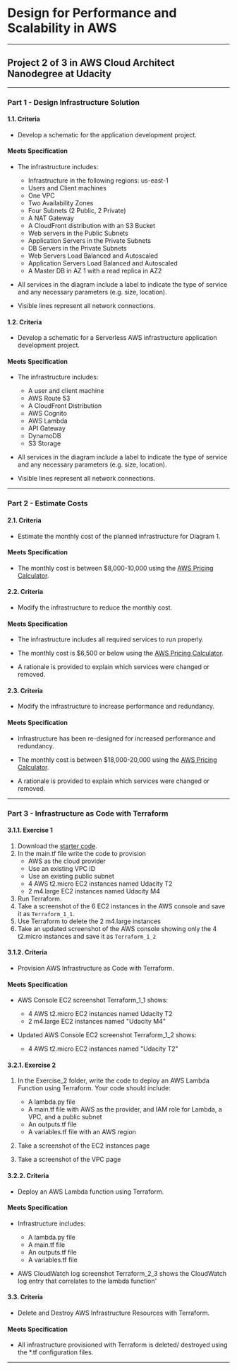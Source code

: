 # Design for Performance and Scalability in AWS

---

## Project 2 of 3 in AWS Cloud Architect Nanodegree at Udacity

---

### Part 1 - Design Infrastructure Solution

#### 1.1. Criteria

- Develop a schematic for the application development project.

#### Meets Specification

- The infrastructure includes:

  - Infrastructure in the following regions: us-east-1
  - Users and Client machines
  - One VPC
  - Two Availability Zones
  - Four Subnets (2 Public, 2 Private)
  - A NAT Gateway
  - A CloudFront distribution with an S3 Bucket
  - Web servers in the Public Subnets
  - Application Servers in the Private Subnets
  - DB Servers in the Private Subnets
  - Web Servers Load Balanced and Autoscaled
  - Application Servers Load Balanced and Autoscaled
  - A Master DB in AZ 1 with a read replica in AZ2

- All services in the diagram include a label to indicate the type of service and any necessary parameters (e.g. size, location).

- Visible lines represent all network connections.

#### 1.2. Criteria

- Develop a schematic for a Serverless AWS infrastructure application development project.

#### Meets Specification

- The infrastructure includes:

  - A user and client machine
  - AWS Route 53
  - A CloudFront Distribution
  - AWS Cognito
  - AWS Lambda
  - API Gateway
  - DynamoDB
  - S3 Storage

- All services in the diagram include a label to indicate the type of service and any necessary parameters (e.g. size, location).

- Visible lines represent all network connections.

---

### Part 2 - Estimate Costs

#### 2.1. Criteria

- Estimate the monthly cost of the planned infrastructure for Diagram 1.

#### Meets Specification

- The monthly cost is between $8,000-10,000 using the [AWS Pricing Calculator](https://calculator.aws/#/).

#### 2.2. Criteria

- Modify the infrastructure to reduce the monthly cost.

#### Meets Specification

- The infrastructure includes all required services to run properly.

- The monthly cost is $6,500 or below using the [AWS Pricing Calculator](https://calculator.aws/#/).

- A rationale is provided to explain which services were changed or removed.

#### 2.3. Criteria

- Modify the infrastructure to increase performance and redundancy.

#### Meets Specification

- Infrastructure has been re-designed for increased performance and redundancy.

- The monthly cost is between $18,000-20,000 using the [AWS Pricing Calculator](https://calculator.aws/#/).

- A rationale is provided to explain which services were changed or removed.

---

### Part 3 - Infrastructure as Code with Terraform

#### 3.1.1. Exercise 1

1. Download the [starter code](https://github.com/udacity/cand-c2-project).
2. In the main.tf file write the code to provision
   - AWS as the cloud provider
   - Use an existing VPC ID
   - Use an existing public subnet
   - 4 AWS t2.micro EC2 instances named Udacity T2
   - 2 m4.large EC2 instances named Udacity M4
3. Run Terraform.
4. Take a screenshot of the 6 EC2 instances in the AWS console and save it as `Terraform_1_1`.
5. Use Terraform to delete the 2 m4.large instances
6. Take an updated screenshot of the AWS console showing only the 4 t2.micro instances and save it as `Terraform_1_2`

#### 3.1.2. Criteria

- Provision AWS Infrastructure as Code with Terraform.

#### Meets Specification

- AWS Console EC2 screenshot Terraform_1_1 shows:

  - 4 AWS t2.micro EC2 instances named Udacity T2
  - 2 m4.large EC2 instances named "Udacity M4"

- Updated AWS Console EC2 screenshot Terraform_1_2 shows:
  - 4 AWS t2.micro EC2 instances named "Udacity T2"

#### 3.2.1. Exercise 2

1. In the Exercise_2 folder, write the code to deploy an AWS Lambda Function using Terraform. Your code should include:

   - A lambda.py file
   - A main.tf file with AWS as the provider, and IAM role for Lambda, a VPC, and a public subnet
   - An outputs.tf file
   - A variables.tf file with an AWS region

2. Take a screenshot of the EC2 instances page
3. Take a screenshot of the VPC page

#### 3.2.2. Criteria

- Deploy an AWS Lambda function using Terraform.

#### Meets Specification

- Infrastructure includes:

  - A lambda.py file
  - A main.tf file
  - An outputs.tf file
  - A variables.tf file

- AWS CloudWatch log screenshot Terraform_2_3 shows the CloudWatch log entry that correlates to the lambda function'

#### 3.3. Criteria

- Delete and Destroy AWS Infrastructure Resources with Terraform.

#### Meets Specification

- All infrastructure provisioned with Terraform is deleted/ destroyed using the \*.tf configuration files.

---
